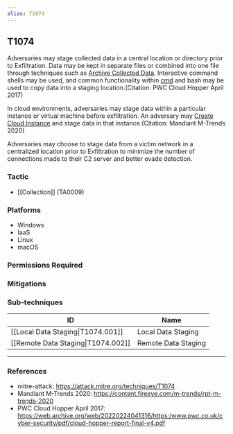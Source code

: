 ```yaml
---
alias: T1074
---
```


## T1074

Adversaries may stage collected data in a central location or directory prior to Exfiltration. Data may be kept in separate files or combined into one file through techniques such as [Archive Collected Data](https://attack.mitre.org/techniques/T1560). Interactive command shells may be used, and common functionality within [cmd](https://attack.mitre.org/software/S0106) and bash may be used to copy data into a staging location.(Citation: PWC Cloud Hopper April 2017)

In cloud environments, adversaries may stage data within a particular instance or virtual machine before exfiltration. An adversary may [Create Cloud Instance](https://attack.mitre.org/techniques/T1578/002) and stage data in that instance.(Citation: Mandiant M-Trends 2020)

Adversaries may choose to stage data from a victim network in a centralized location prior to Exfiltration to minimize the number of connections made to their C2 server and better evade detection.


### Tactic
- [[Collection]] (TA0009)

### Platforms
- Windows
- IaaS
- Linux
- macOS

### Permissions Required

### Mitigations

### Sub-techniques

| ID | Name |
| --- | --- |
| [[Local Data Staging\|T1074.001]] | Local Data Staging |
| [[Remote Data Staging\|T1074.002]] | Remote Data Staging |


---
### References

- mitre-attack: https://attack.mitre.org/techniques/T1074
- Mandiant M-Trends 2020: https://content.fireeye.com/m-trends/rpt-m-trends-2020
- PWC Cloud Hopper April 2017: https://web.archive.org/web/20220224041316/https:/www.pwc.co.uk/cyber-security/pdf/cloud-hopper-report-final-v4.pdf
